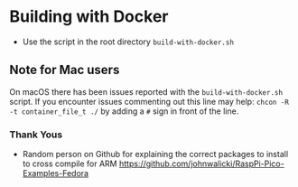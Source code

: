 # Building with Docker
 - Use the script in the root directory `build-with-docker.sh`

## Note for Mac users
On macOS there has been issues reported with the `build-with-docker.sh` script. If you encounter issues commenting out this line may help: `chcon -R -t container_file_t ./` by adding a `#` sign in front of the line.


### Thank Yous
 - Random person on Github for explaining the correct packages to install to cross compile for ARM https://github.com/johnwalicki/RaspPi-Pico-Examples-Fedora
